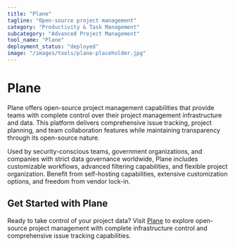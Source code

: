 ```yaml
---
title: "Plane"
tagline: "Open-source project management"
category: "Productivity & Task Management"
subcategory: "Advanced Project Management"
tool_name: "Plane"
deployment_status: "deployed"
image: "/images/tools/plane-placeholder.jpg"
---
```


# Plane

Plane offers open-source project management capabilities that provide teams with complete control over their project management infrastructure and data. This platform delivers comprehensive issue tracking, project planning, and team collaboration features while maintaining transparency through its open-source nature.

Used by security-conscious teams, government organizations, and companies with strict data governance worldwide, Plane includes customizable workflows, advanced filtering capabilities, and flexible project organization. Benefit from self-hosting capabilities, extensive customization options, and freedom from vendor lock-in.

## Get Started with Plane

Ready to take control of your project data? Visit [Plane](https://plane.so) to explore open-source project management with complete infrastructure control and comprehensive issue tracking capabilities.
